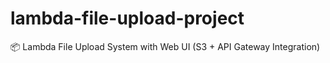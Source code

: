 # lambda-file-upload-project
📦 Lambda File Upload System with Web UI (S3 + API Gateway Integration)
